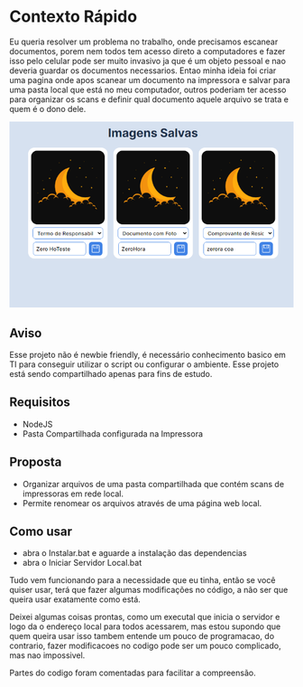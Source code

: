 # Contexto Rápido

 Eu queria resolver um problema no trabalho, onde precisamos escanear documentos, porem nem todos tem acesso direto a computadores e fazer isso pelo celular pode ser muito invasivo ja que é um objeto pessoal e nao deveria guardar os documentos necessarios. Entao minha ideia foi criar uma pagina onde apos scanear um documento na impressora e salvar para uma pasta local que está no meu computador, outros poderiam ter acesso para organizar os scans e definir qual documento aquele arquivo se trata e quem é o dono dele.

![Screenshot](./screenshots/exemplo.png)

## Aviso

Esse projeto não é newbie friendly, é necessário conhecimento basico em TI para conseguir utilizar o script ou configurar o ambiente.
Esse projeto está sendo compartilhado apenas para fins de estudo.

## Requisitos

- NodeJS
- Pasta Compartilhada configurada na Impressora

## Proposta

- Organizar arquivos de uma pasta compartilhada que contém scans de impressoras em rede local.
- Permite renomear os arquivos através de uma página web local.

## Como usar

- abra o Instalar.bat e aguarde a instalação das dependencias
- abra o Iniciar Servidor Local.bat

Tudo vem funcionando para a necessidade que eu tinha, então se você quiser usar, terá que fazer algumas modificações no código, a não ser que queira usar exatamente como está.

Deixei algumas coisas prontas, como um executal que inicia o servidor e logo da o endereço local para todos acessarem, mas estou supondo que quem queira usar isso tambem entende um pouco de programacao, do contrario, fazer modificacoes no codigo pode ser um pouco complicado, mas nao impossivel.

Partes do codigo foram comentadas para facilitar a compreensão.